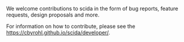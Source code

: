 We welcome contributions to scida in the form of bug reports, feature requests, design proposals and more.

For information on how to contribute, please see the https://cbyrohl.github.io/scida/developer/.
